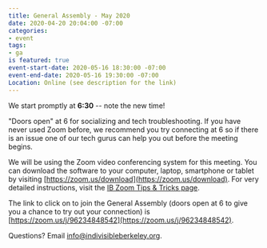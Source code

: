 ```yaml
---
title: General Assembly - May 2020
date: 2020-04-20 20:04:00 -07:00
categories:
- event
tags:
- ga
is featured: true
event-start-date: 2020-05-16 18:30:00 -07:00
event-end-date: 2020-05-16 19:30:00 -07:00
Location: Online (see description for the link)
---
```


We start promptly at **6:30** -- note the new time!

"Doors open" at 6 for socializing and tech troubleshooting. If you have never used Zoom before, we recommend you try connecting at 6 so if there is an issue one of our tech gurus can help you out before the meeting begins.

We will be using the Zoom video conferencing system for this meeting. You can download the software to your computer, laptop, smartphone or tablet by visiting [https://zoom.us/download](https://zoom.us/download). For very detailed instructions, visit the [IB Zoom Tips & Tricks page](https://docs.google.com/document/d/1l0nC77XppLlZaSN_Sn9AeMpFMLEZG4ED9PfaOLoJuzE/edit).

The link to click on to join the General Assembly (doors open at 6 to give you a chance to try out your connection) is [https://zoom.us/j/96234848542](https://zoom.us/j/96234848542).

Questions? Email info@indivisibleberkeley.org.